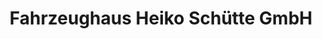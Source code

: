 ---
title: "Fahrzeughaus Heiko Schütte GmbH"
url: /hude/fahrzeughaus-heiko-schuette-gmbh/
shop: Autowerkstatt
---